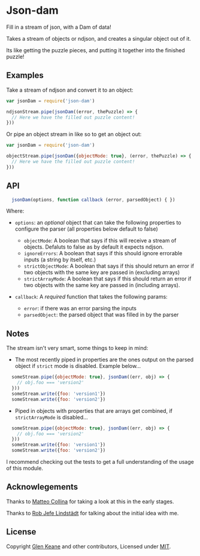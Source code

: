 # Json-dam

Fill in a stream of json, with a Dam of data!

Takes a stream of objects or ndjson, and creates a singular object out of it.

Its like getting the puzzle pieces, and putting it together into the finished puzzle!

## Examples

Take a stream of ndjson and convert it to an object:
```javascript
var jsonDam = require('json-dam')

ndjsonStream.pipe(jsonDam((error, thePuzzle) => {
  // Here we have the filled out puzzle content!
}))
```

Or pipe an object stream in like so to get an object out:

```javascript
var jsonDam = require('json-dam')

objectStream.pipe(jsonDam({objectMode: true}, (error, thePuzzle) => {
  // Here we have the filled out puzzle content!
}))
```

## API

```javascript
  jsonDam(options, function callback (error, parsedObject) { })
```

Where:

- `options`: an _optional_ object that can take the following properties to configure the parser (all properties below default to false)
  - `objectMode`: A boolean that says if this will receive a stream of objects. Defaluts to false as by default it expects ndjson.
  - `ignoreErrors`: A boolean that says if this should ignore errorable inputs (a string by itself, etc.)
  - `strictObjectMode`: A boolean that says if this should return an error if two objects with the same key are passed in (excluding arrays)
  - `strictArrayMode`: A boolean that says if this should return an error if two objects with the same key are passed in (including arrays).

- `callback`: A _required_ function that takes the following params:
  - `error`: if there was an error parsing the inputs
  - `parsedObject`: the parsed object that was filled in by the parser

## Notes

The stream isn't very smart, some things to keep in mind:
  - The most recently piped in properties are the ones output on the parsed object if `strict` mode is disabled. Example below...
  ```javascript
    someStream.pipe({objectMode: true}, jsonDam((err, obj) => {
      // obj.foo === 'version2'
    }))
    someStream.write({foo: 'version1'})
    someStream.write({foo: 'version2'})
  ```
  - Piped in objects with properties that are arrays get combined, if `strictArrayMode` is disabled...
  ```javascript
    someStream.pipe({objectMode: true}, jsonDam((err, obj) => {
      // obj.foo === 'version2'
    }))
    someStream.write({foo: 'version1'})
    someStream.write({foo: 'version2'})
  ```

I recommend checking out the tests to get a full understanding of the usage of this module.

## Acknowlegements

Thanks to [Matteo Collina](https://github.com/mcollina) for taking a look at this in the early stages.

Thanks to [Rob Jefe Lindstädt](https://github.com/eljefedelrodeodeljefe) for talking about the initial idea with me.

## License

Copyright [Glen Keane](https://github.com/thekemkid) and other contributors, Licensed under [MIT](./LICENSE).
